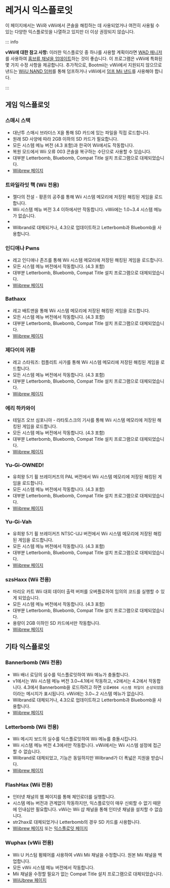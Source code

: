 # 레거시 익스플로잇

이 페이지에서는 Wii와 vWii에서 콘솔을 해킹하는 데 사용되었거나 여전히 사용될 수 있는 다양한 익스플로잇을 나열하고 있지만 더 이상 권장되지 않습니다.

::: info

**vWii에 대한 참고 사항:** 이러한 익스플로잇 중 하나를 사용할 계획이라면 [WAD 매니저](yawmme)를 사용하여 [홈브류 채널을 업데이트](https://github.com/FIX94/hbc/releases/tag/1.1.4-1)하는 것이 좋습니다. 이 프로그램은 vWii에 특화된 몇 가지 수정 사항을 제공합니다.  추가적으로, Bootmii는 vWii에서 지원되지 않으므로 낸드는 [WiiU NAND 덤퍼](wiiu-nand-dumper)를 통해 덤프하거나 vWii에서 [덤프 Mii 낸드](https://oscwii.org/library/app/DmpMiNND)를 사용해야 합니다.

:::

## 게임 익스플로잇

### 스매시 스택

- 대난투 스매시 브라더스 X을 통해 SD 카드에 있는 파일을 직접 로드합니다.
- 원래 SD 사양에 따라 2GB 이하의 SD 카드가 필요합니다.
- 모든 시스템 메뉴 버전 (4.3 포함)과 한국어 Wii에서도 작동합니다.
- 복원 모드에서 Wii 오류 003 콘솔을 복구하는 수단으로 사용할 수 있습니다.
- 대부분 Letterbomb, Bluebomb, Compat Title 설치 프로그램으로 대체되었습니다.
- [Wiibrew 페이지](https://wiibrew.org/wiki/Smash_Stack)

### 트와일라잇 핵 (Wii 전용)

- 젤다의 전설 - 황혼의 공주를 통해 Wii 시스템 메모리에 저장된 해킹된 게임을 로드합니다.
- Wii 시스템 메뉴 버전 3.4 이하에서만 작동합니다. vWii에는 1.0~3.4 시스템 메뉴가 없습니다.
-
- Wilbrand로 대체되거나, 4.3으로 업데이트하고 Letterbomb과 Bluebomb을 사용합니다.

### 인디애나 Pwns

- 레고 인디애나 존즈를 통해 Wii 시스템 메모리에 저장된 해킹된 게임을 로드합니다.
- 모든 시스템 메뉴 버전에서 작동합니다. (4.3 포함)
- 대부분 Letterbomb, Bluebomb, Compat Title 설치 프로그램으로 대체되었습니다.
- [Wiibrew 페이지](https://wiibrew.org/wiki/Indiana_Pwns)

### Bathaxx

- 레고 배트맨을 통해 Wii 시스템 메모리에 저장된 해킹된 게임을 로드합니다.
- 모든 시스템 메뉴 버전에서 작동합니다. (4.3 포함)
- 대부분 Letterbomb, Bluebomb, Compat Title 설치 프로그램으로 대체되었습니다.
- [Wiibrew 페이지](https://wiibrew.org/wiki/Bathaxx)

### 제다이의 귀환

- 레고 스타워즈: 컴플리트 사가를 통해 Wii 시스템 메모리에 저장된 해킹된 게임을 로드합니다.
- 모든 시스템 메뉴 버전에서 작동합니다. (4.3 포함)
- 대부분 Letterbomb, Bluebomb, Compat Title 설치 프로그램으로 대체되었습니다.
- [Wiibrew 페이지](https://wiibrew.org/wiki/Return_of_the_Jodi)

### 에리 하카와이

- 테일즈 오브 심포니아 - 라타토스크의 기사를 통해 Wii 시스템 메모리에 저장된 해킹된 게임을 로드합니다.
- 모든 시스템 메뉴 버전에서 작동합니다. (4.3 포함)
- 대부분 Letterbomb, Bluebomb, Compat Title 설치 프로그램으로 대체되었습니다.
- [Wiibrew 페이지](https://wiibrew.org/wiki/Eri_HaKawai)

### Yu-Gi-OWNED!

- 유희왕 5기 휠 브레이커즈의 PAL 버전에서 Wii 시스템 메모리에 저장된 해킹된 게임을 로드합니다.
- 모든 시스템 메뉴 버전에서 작동합니다. (4.3 포함)
- 대부분 Letterbomb, Bluebomb, Compat Title 설치 프로그램으로 대체되었습니다.
- [Wiibrew 페이지](https://wiibrew.org/wiki/Yu-Gi-OWNED!)

### Yu-Gi-Vah

- 유희왕 5기 휠 브레이커즈 NTSC-U/J 버전에서 Wii 시스템 메모리에 저장된 해킹된 게임을 로드합니다.
- 모든 시스템 메뉴 버전에서 작동합니다. (4.3 포함)
- 대부분 Letterbomb, Bluebomb, Compat Title 설치 프로그램으로 대체되었습니다.
- [Wiibrew 페이지](https://wiibrew.org/wiki/Yu-Gi-Vah)

### szsHaxx (Wii 전용)

- 마리오 카트 Wii 대회 데이터 출력 버퍼를 오버플로하여 임의의 코드를 실행할 수 있게 되었습니다.
- 모든 시스템 메뉴 버전에서 작동합니다. (4.3 포함)
- 대부분 Letterbomb, Bluebomb, Compat Title 설치 프로그램으로 대체되었습니다.
- 용량이 2GB 이하인 SD 카드에서만 작동합니다.
- [Wiibrew 페이지](https://wiibrew.org/wiki/SzsHaxx)

## 기타 익스플로잇

### Bannerbomb (Wii 전용)

- Wii 배너 로딩의 실수를 익스플로잇하여 Wii 메뉴가 충돌합니다.
- v1에서는 Wii 시스템 메뉴 버전 3.0~4.1에서 작동하고, v2에서는 4.2에서 작동합니다. 4.3에서 Bannerbomb을 로드하려고 하면 `오류#004 시스템 파일이 손상되었음`이라는 메시지가 표시됩니다. vWii에는 3.0~.2 시스템 메뉴가 없습니다.
- Wilbrand로 대체되거나, 4.3으로 업데이트하고 Letterbomb과 Bluebomb을 사용합니다.
- [Wiibrew 페이지](https://wiibrew.org/wiki/Bannerbomb)

### Letterbomb (Wii 전용)

- Wii 메시지 보드의 실수를 익스플로잇하여 Wii 메뉴를 충돌시킵니다.
- Wii 시스템 메뉴 버전 4.3에서만 작동합니다. vWii에서는 Wii 시스템 설정에 접근할 수 없습니다.
- Wilbrand로 대체되었고, 기능은 동일하지만 Wilbrand가 더 폭넓은 지원을 받습니다.
- [Wiibrew 페이지](https://wiibrew.org/wiki/LetterBomb)

### FlashHax (Wii 전용)

- 인터넷 채널의 웹 페이지를 통해 체인로더를 실행합니다.
- 시스템 메뉴 버전과 관계없이 작동하지만, 익스플로잇이 매우 신뢰할 수 없기 때문에 인내심만 필요합니다. vWii는 Wii 샵 채널을 통해 인터넷 채널을 설치할 수 없습니다.
- str2hax로 대체되었거나 Letterbomb의 경우 SD 카드를 사용합니다.
- [Wiibrew 페이지](https://wiibrew.org/wiki/FlashHax) 또는 [익스플로잇 페이지](flashhax)

### Wuphax (vWii 전용)

- Wii U 커스텀 펌웨어를 사용하여 vWii Mii 채널을 수정합니다. 원본 Mii 채널을 백업합니다.
- 모든 vWii 시스템 메뉴 버전에서 작동합니다.
- Mii 채널을 수정할 필요가 없는 Compat Title 설치 프로그램으로 대체되었습니다.
- [WiiUbrew 페이지](https://wiiubrew.org/wiki/Wuphax)

